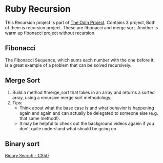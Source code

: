 # Ruby Recursion

This Recursion project is part of [The Odin Project]("https://www.theodinproject.com/paths/full-stack-ruby-on-rails/courses/ruby/lessons/recursion"). Contains 3 project, Both of them is recursion project. These are fibonacci and merge sort. Another is warm up fibonacci project without recursion.

## Fibonacci

The Fibonacci Sequence, which sums each number with the one before it, is a great example of a problem that can be solved recursively.

## Merge Sort

1. Build a method #merge_sort that takes in an array and returns a sorted array, using a recursive merge sort methodology.
2. Tips:
   - Think about what the base case is and what behavior is happening again and again and can actually be delegated to someone else (e.g. that same method!).
   - It may be helpful to check out the background videos agaein if you don’t quite understand what should be going on.

## Binary sort
[Binary Search - CS50 ](https://www.youtube.com/watch?v=T98PIp4omUA)
